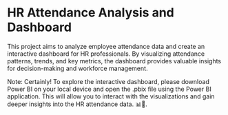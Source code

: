 # HR Attendance Analysis and Dashboard
This project aims to analyze employee attendance data and create an interactive dashboard for HR professionals. By visualizing attendance patterns, trends, and key metrics, the dashboard provides valuable insights for decision-making and workforce management.

Note: Certainly! To explore the interactive dashboard, please download Power BI on your local device and open the .pbix file using the Power BI application. This will allow you to interact with the visualizations and gain deeper insights into the HR attendance data. 📊💼.
